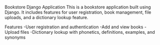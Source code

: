 Bookstore Django Application
This is a bookstore application built using Django. It includes features for user registration, book management, file uploads, and a dictionary lookup feature.

Features
-User registration and authentication
-Add and view books
-Upload files
-Dictionary lookup with phonetics, definitions, examples, and synonyms
